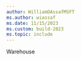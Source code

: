 ```yaml
---
author: WilliamDAssafMSFT
ms.author: wiassaf
ms.date: 11/15/2023
ms.custom: build-2023
ms.topic: include
---
```

Warehouse

